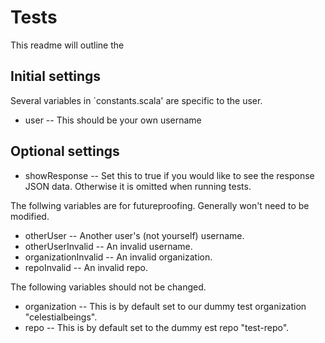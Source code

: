 # Tests
This readme will outline the 

## Initial settings
Several variables in `constants.scala' are specific to the user.
- user
-- This should be your own username

## Optional settings
- showResponse 
-- Set this to true if you would like to see the response JSON data. Otherwise it is omitted when running tests.

The follwing variables are for futureproofing. Generally won't need to be modified.
- otherUser
-- Another user's (not yourself) username.
- otherUserInvalid
-- An invalid username.
- organizationInvalid
-- An invalid organization.
- repoInvalid
-- An invalid repo.

The following variables should not be changed.
- organization
-- This is by default set to our dummy test organization "celestialbeings".
- repo
-- This is by default set to the dummy est repo "test-repo".

